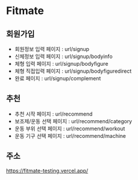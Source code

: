 # Fitmate

## 회원가입

- 회원정보 입력 페이지 : url/signup
- 신체정보 입력 페이지 : url/signup/bodyinfo
- 체형 입력 페이지 : url/signup/bodyfigure
- 체형 직접입력 페이지 : url/signup/bodyfiguredirect
- 완료 페이지 : url/signup/complement

## 추천

- 추천 시작 페이지 : url/recommend
- 보조제/운동 선택 페이지 : url/recommend/category
- 운동 부위 선택 페이지 : url/recommend/workout
- 운동 기구 선택 페이지 : url/recommend/machine

## 주소

https://fitmate-testing.vercel.app/
